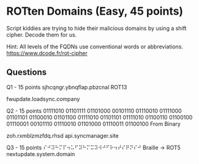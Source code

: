 # ROTten Domains (Easy, 45 points)
Script kiddies are trying to hide their malicious domains by using a shift cipher. Decode them for us.

Hint: All levels of the FQDNs use conventional words or abbreviations.
https://www.dcode.fr/rot-cipher
## Questions
Q1 - 15 points
sjhcqngr.ybnqflap.pbzcnal
ROT13

fwupdate.loadsync.company

Q2 - 15 points
01111010 01101111 01101000 00101110 01110010 01111000 01101101 01100010 01101100 01111010 01101101 01111010 01100110 01100100 01110001 00101110 01110010 01101000 01110011 01100100
From Binary

zoh.rxmblzmzfdq.rhsd
api.syncmanager.site

Q3 - 15 points
⠎⠚⠽⠓⠍⠏⠲⠥⠋⠽⠓⠍⠭⠽⠺⠚⠋⠗⠲⠞⠎⠟⠝⠎⠚
Braille -> ROT5
nextupdate.system.domain
